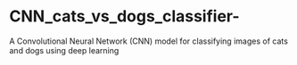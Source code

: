 # CNN_cats_vs_dogs_classifier-
A Convolutional Neural Network (CNN) model for classifying images of cats and dogs using deep learning
